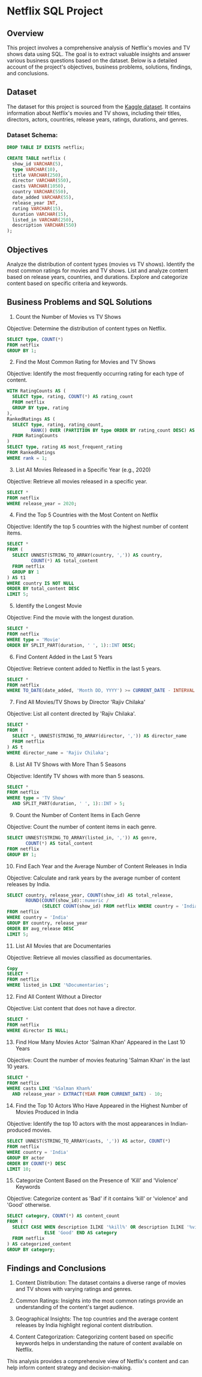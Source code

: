 # Netflix SQL Project

## Overview
This project involves a comprehensive analysis of Netflix's movies and TV shows data using SQL. The goal is to extract valuable insights and answer various business questions based on the dataset. Below is a detailed account of the project's objectives, business problems, solutions, findings, and conclusions.

## Dataset
The dataset for this project is sourced from the [Kaggle dataset](https://www.kaggle.com/datasets/shivamb/netflix-shows). It contains information about Netflix's movies and TV shows, including their titles, directors, actors, countries, release years, ratings, durations, and genres.

### Dataset Schema:
```sql
DROP TABLE IF EXISTS netflix;

CREATE TABLE netflix (
  show_id VARCHAR(5),
  type VARCHAR(10),
  title VARCHAR(250),
  director VARCHAR(550),
  casts VARCHAR(1050),
  country VARCHAR(550),
  date_added VARCHAR(55),
  release_year INT,
  rating VARCHAR(15),
  duration VARCHAR(15),
  listed_in VARCHAR(250),
  description VARCHAR(550)
);
```
## Objectives
Analyze the distribution of content types (movies vs TV shows).
Identify the most common ratings for movies and TV shows.
List and analyze content based on release years, countries, and durations.
Explore and categorize content based on specific criteria and keywords.


## Business Problems and SQL Solutions

1. Count the Number of Movies vs TV Shows
   
Objective: Determine the distribution of content types on Netflix.

```sql
SELECT type, COUNT(*) 
FROM netflix 
GROUP BY 1;
```

2. Find the Most Common Rating for Movies and TV Shows
   
Objective: Identify the most frequently occurring rating for each type of content.

```sql
WITH RatingCounts AS (
  SELECT type, rating, COUNT(*) AS rating_count 
  FROM netflix 
  GROUP BY type, rating
),
RankedRatings AS (
  SELECT type, rating, rating_count, 
         RANK() OVER (PARTITION BY type ORDER BY rating_count DESC) AS rank 
  FROM RatingCounts
)
SELECT type, rating AS most_frequent_rating 
FROM RankedRatings 
WHERE rank = 1;
```

3. List All Movies Released in a Specific Year (e.g., 2020)
   
Objective: Retrieve all movies released in a specific year.

```sql
SELECT * 
FROM netflix 
WHERE release_year = 2020;
```

4. Find the Top 5 Countries with the Most Content on Netflix
   
Objective: Identify the top 5 countries with the highest number of content items.

```sql
SELECT * 
FROM ( 
  SELECT UNNEST(STRING_TO_ARRAY(country, ',')) AS country, 
         COUNT(*) AS total_content 
  FROM netflix 
  GROUP BY 1 
) AS t1 
WHERE country IS NOT NULL 
ORDER BY total_content DESC 
LIMIT 5;
```

5. Identify the Longest Movie
   
Objective: Find the movie with the longest duration.

```sql
SELECT * 
FROM netflix 
WHERE type = 'Movie' 
ORDER BY SPLIT_PART(duration, ' ', 1)::INT DESC;
```

6. Find Content Added in the Last 5 Years
   
Objective: Retrieve content added to Netflix in the last 5 years.

```sql
SELECT * 
FROM netflix 
WHERE TO_DATE(date_added, 'Month DD, YYYY') >= CURRENT_DATE - INTERVAL '5 years';
```

7. Find All Movies/TV Shows by Director 'Rajiv Chilaka'
   
Objective: List all content directed by 'Rajiv Chilaka'.

```sql
SELECT * 
FROM ( 
  SELECT *, UNNEST(STRING_TO_ARRAY(director, ',')) AS director_name 
  FROM netflix 
) AS t 
WHERE director_name = 'Rajiv Chilaka';
```

8. List All TV Shows with More Than 5 Seasons
   
Objective: Identify TV shows with more than 5 seasons.

```sql
SELECT * 
FROM netflix 
WHERE type = 'TV Show' 
  AND SPLIT_PART(duration, ' ', 1)::INT > 5;
```

9. Count the Number of Content Items in Each Genre
    
Objective: Count the number of content items in each genre.

```sql
SELECT UNNEST(STRING_TO_ARRAY(listed_in, ',')) AS genre, 
       COUNT(*) AS total_content 
FROM netflix 
GROUP BY 1;
```

10. Find Each Year and the Average Number of Content Releases in India
    
Objective: Calculate and rank years by the average number of content releases by India.

```sql
SELECT country, release_year, COUNT(show_id) AS total_release, 
       ROUND(COUNT(show_id)::numeric / 
             (SELECT COUNT(show_id) FROM netflix WHERE country = 'India')::numeric * 100, 2) AS avg_release 
FROM netflix 
WHERE country = 'India' 
GROUP BY country, release_year 
ORDER BY avg_release DESC 
LIMIT 5;
```

11. List All Movies that are Documentaries
    
Objective: Retrieve all movies classified as documentaries.

```sql
Copy
SELECT * 
FROM netflix 
WHERE listed_in LIKE '%Documentaries';
```

12. Find All Content Without a Director
    
Objective: List content that does not have a director.

```sql
SELECT * 
FROM netflix 
WHERE director IS NULL;
```

13. Find How Many Movies Actor 'Salman Khan' Appeared in the Last 10 Years
    
Objective: Count the number of movies featuring 'Salman Khan' in the last 10 years.

```sql
SELECT * 
FROM netflix 
WHERE casts LIKE '%Salman Khan%' 
  AND release_year > EXTRACT(YEAR FROM CURRENT_DATE) - 10;
```

14. Find the Top 10 Actors Who Have Appeared in the Highest Number of Movies Produced in India
    
Objective: Identify the top 10 actors with the most appearances in Indian-produced movies.

```sql
SELECT UNNEST(STRING_TO_ARRAY(casts, ',')) AS actor, COUNT(*) 
FROM netflix 
WHERE country = 'India' 
GROUP BY actor 
ORDER BY COUNT(*) DESC 
LIMIT 10;
```

15. Categorize Content Based on the Presence of 'Kill' and 'Violence' Keywords
    
Objective: Categorize content as 'Bad' if it contains 'kill' or 'violence' and 'Good' otherwise.

```sql
SELECT category, COUNT(*) AS content_count 
FROM ( 
  SELECT CASE WHEN description ILIKE '%kill%' OR description ILIKE '%violence%' THEN 'Bad' 
              ELSE 'Good' END AS category 
  FROM netflix 
) AS categorized_content 
GROUP BY category;
```

## Findings and Conclusions

  1. Content Distribution: The dataset contains a diverse range of movies and TV shows with varying ratings and genres.

  2. Common Ratings: Insights into the most common ratings provide an understanding of the content's target audience.

  3. Geographical Insights: The top countries and the average content releases by India highlight regional content distribution.

  4. Content Categorization: Categorizing content based on specific keywords helps in understanding the nature of content available on Netflix.

This analysis provides a comprehensive view of Netflix's content and can help inform content strategy and decision-making.




